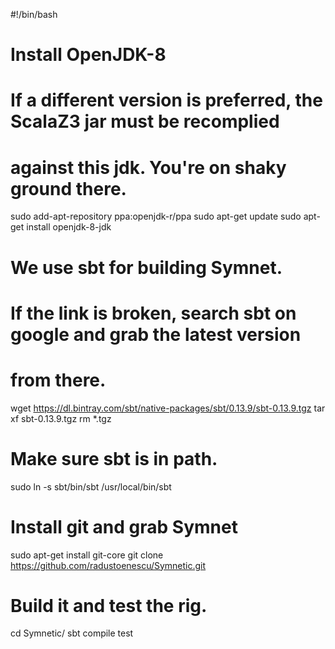 #!/bin/bash

# Install OpenJDK-8
#
# If a different version is preferred, the ScalaZ3 jar must be recomplied
# against this jdk. You're on shaky ground there.
sudo add-apt-repository ppa:openjdk-r/ppa
sudo apt-get update
sudo apt-get install openjdk-8-jdk 

# We use sbt for building Symnet.
#
# If the link is broken, search sbt on google and grab the latest version
# from there.
wget https://dl.bintray.com/sbt/native-packages/sbt/0.13.9/sbt-0.13.9.tgz 
tar xf sbt-0.13.9.tgz 
rm *.tgz
# Make sure sbt is in path.
sudo ln -s sbt/bin/sbt /usr/local/bin/sbt

# Install git and grab Symnet
sudo apt-get install git-core 
git clone https://github.com/radustoenescu/Symnetic.git

# Build it and test the rig.
cd Symnetic/
sbt compile test
